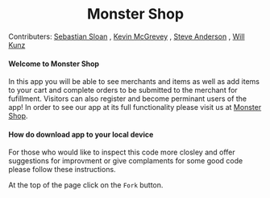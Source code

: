 <h1 align = center> Monster Shop </h1> 

Contributers: 
[Sebastian Sloan](https://github.com/sasloan) ,
[Kevin McGrevey](https://github.com/kmcgrevey) ,
[Steve Anderson](https://github.com/alerrian) ,
[Will Kunz](https://github.com/willkunz13) 

#### Welcome to Monster Shop 

  In this app you will be able to see merchants and items as well as add items to your cart and complete orders to be 
  submitted to the merchant for fufillment. Visitors can also register and become perminant users of the app! In order to see
  our app at its full functionality please visit us at [Monster Shop](https://hidden-hollows-01640.herokuapp.com/).
  
#### How do download app to your local device

  For those who would like to inspect this code more closley and offer suggestions for improvment or give complaments for some
  good code please follow these instructions. 
  
  At the top of the page click on the `Fork` button. 
  
  
